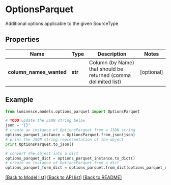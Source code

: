 # OptionsParquet

Additional options applicable to the given SourceType

## Properties
Name | Type | Description | Notes
------------ | ------------- | ------------- | -------------
**column_names_wanted** | **str** | Column (by Name) that should be returned (comma delimited list) | [optional] 

## Example

```python
from luminesce.models.options_parquet import OptionsParquet

# TODO update the JSON string below
json = "{}"
# create an instance of OptionsParquet from a JSON string
options_parquet_instance = OptionsParquet.from_json(json)
# print the JSON string representation of the object
print OptionsParquet.to_json()

# convert the object into a dict
options_parquet_dict = options_parquet_instance.to_dict()
# create an instance of OptionsParquet from a dict
options_parquet_form_dict = options_parquet.from_dict(options_parquet_dict)
```
[[Back to Model list]](../README.md#documentation-for-models) [[Back to API list]](../README.md#documentation-for-api-endpoints) [[Back to README]](../README.md)



